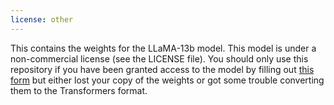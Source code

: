 ```yaml
---
license: other
---
```


This contains the weights for the LLaMA-13b model. This model is under a non-commercial license (see the LICENSE file).
You should only use this repository if you have been granted access to the model by filling out [this form](https://docs.google.com/forms/d/e/1FAIpQLSfqNECQnMkycAp2jP4Z9TFX0cGR4uf7b_fBxjY_OjhJILlKGA/viewform?usp=send_form) but either lost your copy of the weights or got some trouble converting them to the Transformers format.

